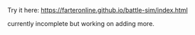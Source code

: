 Try it here: https://farteronline.github.io/battle-sim/index.html

currently incomplete but working on adding more.
